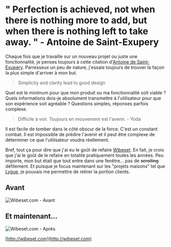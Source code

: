 # &quot; Perfection is achieved, not when there is nothing more to add, but when there is nothing left to take away. &quot; - Antoine de Saint-Exupery

Chaque fois que je travaille sur un nouveau projet ou juste une fonctionnalité, je penses toujours à cette citation d'[Antoine de Saint-Exupery](http://en.wikipedia.org/wiki/Antoine_de_Saint-Exup%C3%A9ry). Parresseux un peu de nature, j'essaie toujours de trouver la façon la plus simple d'arriver à mon but.

> Simplicity and clarity lead to good design

Quel est le minimum pour que mon produit ou ma fonctionnalité soit viable ? Quels informations dois-je absolument transmettre à l'utilisateur pour que son expérience soit agréable ? Questions simples, réponses parfois complexe. 

> Difficile à voir. Toujours en mouvement est l'avenir. - Yoda

Il est facile de tomber dans le côté obscur de la force. C'est un constant combat. Il est impossible de prédire l'avenir et il peut être complexe de déterminer ce que l'utilisateur voudra réellement. 

Bref, tout ça pour dire que j'ai eu le goût de refaire [Wibeset](http://wibeset.com). En fait, je crois que j'ai le goût de le refaire en totalité pratiquement toutes les années. Peu importe, mon but était que tout entre dans une fenêtre... pas de <del>scrolling</del> défilement. Et puisque je focus maintenant sur les "projets maisons" tel que [Lygue](http://lygue.com), je pouvais me permettre de retirer la portion clients.

## Avant

![Wibeset.com - Avant](img/perfection/previous.png)

## Et maintenant...

![Wibeset.com - Après](img/perfection/new.png)

[http://wibeset.com](http://wibeset.com)
